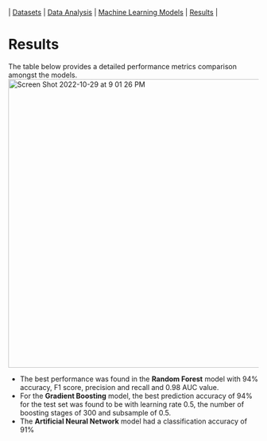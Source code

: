 | [Datasets](./Datasets.md)       | [Data Analysis](./DataAnalysis.md)      | [Machine Learning Models](./MLModels.md)      | [Results](./Findings.md)         |

# Results

The table below provides a detailed performance metrics comparison amongst the models. 
<img width="580" alt="Screen Shot 2022-10-29 at 9 01 26 PM" src="https://user-images.githubusercontent.com/61631006/198861976-3a40a5c5-5412-404a-8bf6-9e76a4f8e6ea.png">
+ The best performance was found in the **Random Forest** model with 94% accuracy, F1 score, precision and recall and 0.98 AUC value.
+ For the **Gradient Boosting** model, the best prediction accuracy of 94% for the test set was found to be with learning rate 0.5, the number of boosting stages of 300 and subsample of 0.5.
+ The **Artificial Neural Network** model had a classification accuracy of 91%
